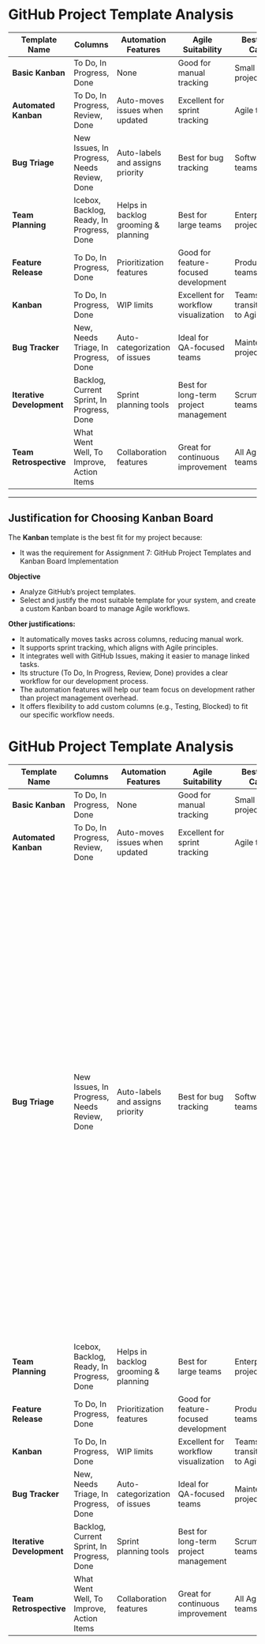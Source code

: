 # GitHub Project Template Analysis

| Template Name          | Columns                          | Automation Features                          | Agile Suitability       | Best Use Case               |
|------------------------|----------------------------------|----------------------------------------------|-------------------------|----------------------------|
| **Basic Kanban**       | To Do, In Progress, Done        | None                                         | Good for manual tracking | Small projects             |
| **Automated Kanban**   | To Do, In Progress, Review, Done| Auto-moves issues when updated               | Excellent for sprint tracking | Agile teams               |
| **Bug Triage**         | New Issues, In Progress, Needs Review, Done | Auto-labels and assigns priority | Best for bug tracking | Software teams            |
| **Team Planning**      | Icebox, Backlog, Ready, In Progress, Done | Helps in backlog grooming & planning | Best for large teams | Enterprise projects       |
| **Feature Release**    | To Do, In Progress, Done        | Prioritization features                     | Good for feature-focused development | Product teams           |
| **Kanban**             | To Do, In Progress, Done        | WIP limits                                   | Excellent for workflow visualization | Teams transitioning to Agile |
| **Bug Tracker**        | New, Needs Triage, In Progress, Done | Auto-categorization of issues | Ideal for QA-focused teams | Maintenance projects     |
| **Iterative Development** | Backlog, Current Sprint, In Progress, Done | Sprint planning tools | Best for long-term project management | Scrum teams             |
| **Team Retrospective** | What Went Well, To Improve, Action Items | Collaboration features | Great for continuous improvement | All Agile teams          |

---

## Justification for Choosing Kanban Board

The **Kanban** template is the best fit for my project because:  
- It was the requirement for Assignment 7: GitHub Project Templates and Kanban Board Implementation
  
**Objective**
- Analyze GitHub’s project templates.
- Select and justify the most suitable template for your system, and create a custom Kanban board to manage Agile workflows.

**Other justifications:**
- It automatically moves tasks across columns, reducing manual work.
- It supports sprint tracking, which aligns with Agile principles.
- It integrates well with GitHub Issues, making it easier to manage linked tasks.
- Its structure (To Do, In Progress, Review, Done) provides a clear workflow for our development process.
- The automation features will help our team focus on development rather than project management overhead.
- It offers flexibility to add custom columns (e.g., Testing, Blocked) to fit our specific workflow needs.


# GitHub Project Template Analysis  

| Template Name          | Columns                          | Automation Features                          | Agile Suitability       | Best Use Case               | Screenshots                                                                 |
|------------------------|----------------------------------|----------------------------------------------|-------------------------|----------------------------|------------------------------------------------------------------------------|
| **Basic Kanban**       | To Do, In Progress, Done        | None                                         | Good for manual tracking | Small projects          |
| **Automated Kanban**   | To Do, In Progress, Review, Done| Auto-moves issues when updated               | Excellent for sprint tracking | Agile teams        |            |
| **Bug Triage**         | New Issues, In Progress, Needs Review, Done | Auto-labels and assigns priority | Best for bug tracking | Software teams             |       <img width="959" alt="Bug Tracker Backlog" src="https://github.com/user-attachments/assets/d43aa3a6-e2d7-430f-b39a-847113831b85" />      |
| **Team Planning**      | Icebox, Backlog, Ready, In Progress, Done | Helps in backlog grooming & planning | Best for large teams | Enterprise projects       |            |
| **Feature Release**    | To Do, In Progress, Done        | Prioritization features                     | Good for feature-focused development | Product teams           |  |
| **Kanban**             | To Do, In Progress, Done        | WIP limits                                   | Excellent for workflow visualization | Teams transitioning to Agile |  |
| **Bug Tracker**        | New, Needs Triage, In Progress, Done | Auto-categorization of issues | Ideal for QA-focused teams | Maintenance projects     |  |
| **Iterative Development** | Backlog, Current Sprint, In Progress, Done | Sprint planning tools | Best for long-term project management | Scrum teams             |  |
| **Team Retrospective** | What Went Well, To Improve, Action Items | Collaboration features | Great for continuous improvement | All Agile teams          |  | 
